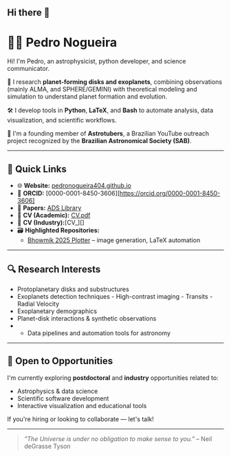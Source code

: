 ## Hi there 👋


# 👨‍🚀 Pedro Nogueira

Hi! I'm Pedro, an astrophysicist, python developer, and science communicator.

🔭 I research **planet-forming disks and exoplanets**, combining observations (mainly ALMA, and SPHERE/GEMINI) with theoretical modeling and simulation to understand planet formation and evolution.

🛠 I develop tools in **Python**, **LaTeX**, and **Bash** to automate analysis, data visualization, and scientific workflows.

🎥 I'm a founding member of **Astrotubers**, a Brazilian YouTube outreach project recognized by the **Brazilian Astronomical Society (SAB)**.

---

## 🔗 Quick Links

- 🌐 **Website:** [pedronogueira404.github.io](https://pedronogueira404.github.io)
- 🧪 **ORCID:** [0000-0001-8450-3606][https://orcid.org/0000-0001-8450-3606]
- 📄 **Papers:** [ADS Library](https://ui.adsabs.harvard.edu/user/libraries/10ld7B1GTAy2i7T3k2ko1Q)  
- 📂 **CV (Academic):** [CV.pdf](https://pedronogueira404.github.io/assets/CV.pdf) 
- 📂 **CV (Industry):**[CV_][]
- 🗃 **Highlighted Repositories:**
  - [Bhowmik 2025 Plotter](https://github.com/PedroNogueira404/bhowmik2025plots) – image generation, LaTeX automation
---

## 🔍 Research Interests

- Protoplanetary disks and substructures
- Exoplanets detection techniques
        - High-contrast imaging
        - Transits
        - Radial Velocity
- Exoplanetary demographics
- Planet-disk interactions & synthetic observations
- - Data pipelines and automation tools for astronomy

---

## 💼 Open to Opportunities

I'm currently exploring **postdoctoral** and **industry** opportunities related to:

- Astrophysics & data science
- Scientific software development
- Interactive visualization and educational tools

If you're hiring or looking to collaborate — let's talk!

---

> _"The Universe is under no obligation to make sense to you."_ – Neil deGrasse Tyson
